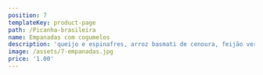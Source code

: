 ```yaml
---
position: 7
templateKey: product-page
path: /Picanha-brasileira
name: Empanadas com cogumelos
description: 'queijo e espinafres, arroz basmati de cenoura, feijão verde e tomate'
image: /assets/7-empanadas.jpg
price: '1.00'
---
```


